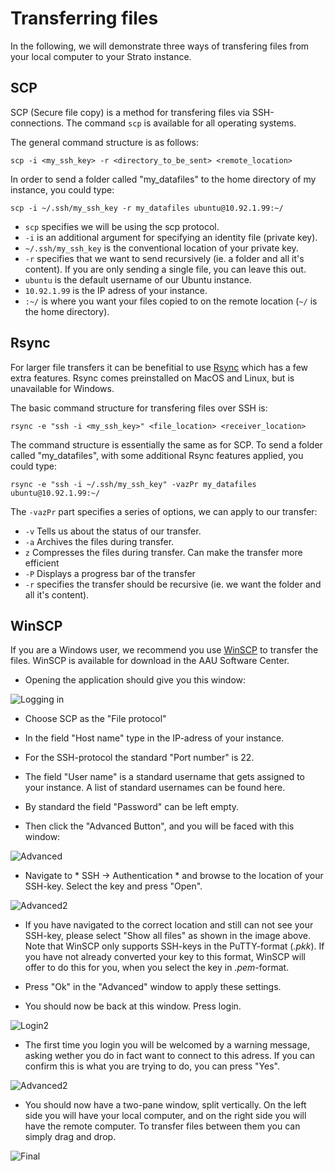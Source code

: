 # Transferring files

In the following, we will demonstrate three ways of transfering files from your local computer to your Strato instance.

## SCP
SCP (Secure file copy) is a method for transfering files via SSH-connections. The command `scp` is available for all operating systems. 

The general command structure is as follows:

```
scp -i <my_ssh_key> -r <directory_to_be_sent> <remote_location>
```

In order to send a folder called "my_datafiles" to the home directory of my instance, you could type:

```
scp -i ~/.ssh/my_ssh_key -r my_datafiles ubuntu@10.92.1.99:~/
```

* `scp` specifies we will be using the scp protocol.
* `-i` is an additional argument for specifying an identity file (private key).
* `~/.ssh/my_ssh_key` is the conventional location of your private key.
* `-r` specifies that we want to send recursively (ie. a folder and all it's content). If you are only sending a single file, you can leave this out.
* `ubuntu` is the default username of our Ubuntu instance.
* `10.92.1.99` is the IP adress of your instance.
* `:~/` is where you want your files copied to on the remote location (`~/` is the home directory).


## Rsync
For larger file transfers it can be benefitial to use [Rsync](https://rsync.samba.org/features.html) which has a few extra features. Rsync comes preinstalled on MacOS and Linux, but is unavailable for Windows.

The basic command structure for transfering files over SSH is:
```
rsync -e "ssh -i <my_ssh_key>" <file_location> <receiver_location>
```

The command structure is essentially the same as for SCP. To send a folder called "my_datafiles", with some additional Rsync features applied, you could type:
```
rsync -e "ssh -i ~/.ssh/my_ssh_key" -vazPr my_datafiles ubuntu@10.92.1.99:~/
```

The `-vazPr` part specifies a series of options, we can apply to our transfer:

* `-v` Tells us about the status of our transfer.
* `-a` Archives the files during transfer.
* `z` Compresses the files during transfer. Can make the transfer more efficient
* `-P` Displays a progress bar of the transfer
* `-r` specifies the transfer should be recursive (ie. we want the folder and all it's content).

## WinSCP
If you are a Windows user, we recommend you use [WinSCP](https://winscp.net/) to transfer the files. WinSCP is available for download in the AAU Software Center.

* Opening the application should give you this window: 

![Logging in](../../assets/img/winscp/winscp1_login.png "Fill out the fields")

* Choose SCP as the "File protocol"

* In the field "Host name" type in the IP-adress of your instance.

* For the SSH-protocol the standard "Port number" is 22.

* The field "User name" is a standard username that gets assigned to your instance. A list of standard usernames can be found here.   
* By standard the field "Password" can be left empty.

* Then click the "Advanced Button", and you will be faced with this window:

![Advanced](../../assets/img/winscp/winscp2_ssh.png "Find SSH -> Authentication")

* Navigate to * SSH -> Authentication * and browse to the location of your SSH-key. Select the key and press "Open". 

![Advanced2](../../assets/img/winscp/winscp_allfiles.png "Locate your keyfile")

* If you have navigated to the correct location and still can not see your SSH-key, please select "Show all files" as shown in the image above. Note that WinSCP only supports SSH-keys in the PuTTY-format (*.pkk*). If you have not already converted your key to this format, WinSCP will offer to do this for you, when you select the key in *.pem*-format.

* Press "Ok" in the "Advanced" window to apply these settings.

* You should now be back at this window. Press login.

![Login2](../../assets/img/winscp/winscp_login2.png "Locate your keyfile")

* The first time you login you will be welcomed by a warning message, asking wether you do in fact want to connect to this adress. If you can confirm this is what you are trying to do, you can press "Yes".

![Advanced2](../../assets/img/winscp/winscp_allfiles.png "Locate your keyfile")

* You should now have a two-pane window, split vertically. On the left side you will have your local computer, and on the right side you will have the remote computer. To transfer files between them you can simply drag and drop. 

![Final](../../assets/img/winscp/winscp_dragdrop.png "Copy your files with drag & drop")
